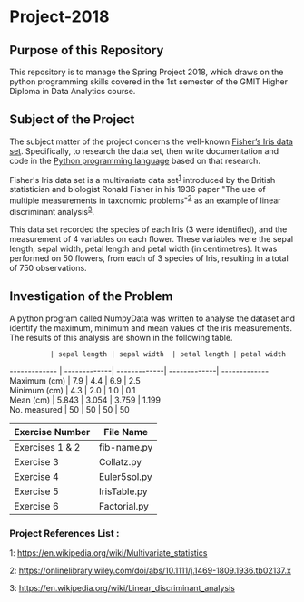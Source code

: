 # Project-2018
## Purpose of this Repository
This repository is to manage the Spring Project 2018, which draws on the python programming skills covered in the 1st semester of the GMIT Higher Diploma in Data Analytics course.

## Subject of the Project
The subject matter of the project concerns the well-known [Fisher’s Iris data set](http://archive.ics.uci.edu/ml/datasets/Iris). Specifically, to research the data set, then write documentation and code in the [Python programming language](https://www.python.org) based on that research.

Fisher's Iris data set is a multivariate data set<sup>[1](https://en.wikipedia.org/wiki/Multivariate_statistics)</sup> introduced by the British statistician and biologist Ronald Fisher in his 1936 paper "The use of multiple measurements in taxonomic problems"<sup>[2](https://onlinelibrary.wiley.com/doi/abs/10.1111/j.1469-1809.1936.tb02137.x)</sup> as an example of linear discriminant analysis<sup>[3](https://en.wikipedia.org/wiki/Linear_discriminant_analysis)</sup>.

This data set recorded the species of each Iris (3 were identified), and the measurement of 4 variables on each flower. These variables were the sepal length, sepal width, petal length and petal width (in centimetres). It was performed on 50 flowers, from each of 3 species of Iris, resulting in a total of 750 observations.

## Investigation of the Problem
A python program called NumpyData was written to analyse the dataset and identify the maximum, minimum and mean values of the iris measurements. The results of this analysis are shown in the following table.

              | sepal length | sepal width  | petal length | petal width
------------- | -------------| -------------| -------------| -------------
Maximum (cm)  |     7.9      |      4.4     |     6.9      |      2.5    
Minimum (cm)  |     4.3      |      2.0     |     1.0      |      0.1   
Mean    (cm)  |     5.843    |      3.054   |     3.759    |      1.199    
No. measured  |     50       |      50      |     50       |      50


Exercise Number  | File Name
---------------- | -------------
Exercises 1 & 2  | fib-name.py 
Exercise 3       | Collatz.py 
Exercise 4       | Euler5sol.py
Exercise 5       | IrisTable.py
Exercise 6       | Factorial.py











### Project References List :

1: https://en.wikipedia.org/wiki/Multivariate_statistics

2: https://onlinelibrary.wiley.com/doi/abs/10.1111/j.1469-1809.1936.tb02137.x

3: https://en.wikipedia.org/wiki/Linear_discriminant_analysis

